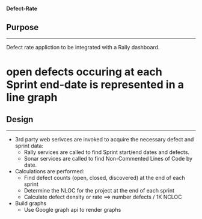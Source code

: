 #### Defect-Rate
## Purpose
---
Defect rate appliction to be integrated with a Rally dashboard.
# open defects occuring at each Sprint end-date is represented in a line graph

## Design
---
* 3rd party web serivces are invoked to acquire the necessary defect and sprint data:
  * Rally services are called to find Sprint start/end dates and defects.
  * Sonar services are called to find Non-Commented Lines of Code by date.
* Calculations are performed:
  * Find defect counts (open, closed, discovered) at the end of each sprint
  * Determine the NLOC for the project at the end of each sprint
  * Calculate defect density or rate  ==> number defects / 1K NCLOC
* Build graphs
  * Use Google graph api to render graphs
